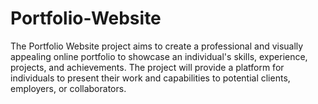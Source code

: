 # Portfolio-Website
The Portfolio Website project aims to create a professional and visually appealing online portfolio to showcase an individual's skills, experience, projects, and achievements. The project will provide a platform for individuals to present their work and capabilities to potential clients, employers, or collaborators.

